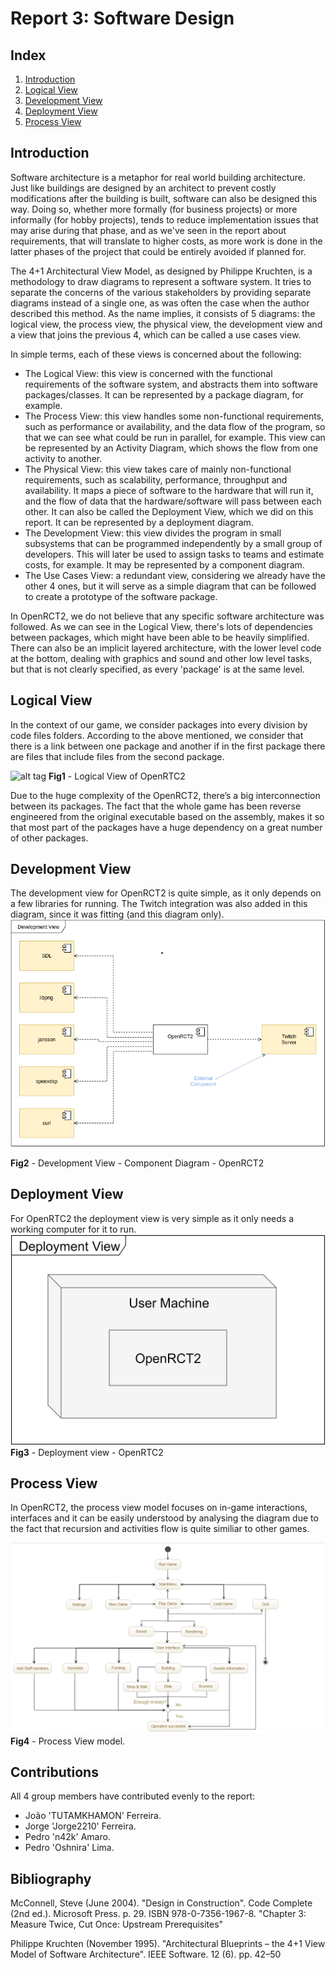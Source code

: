 # Report 3: Software Design

## Index
 1. [Introduction](#introduction)
 2. [Logical View](#logical_view)
 3. [Development View](#development_view)
 4. [Deployment View](#deployment_view)
 4. [Process View](#process_view)


## Introduction<a name="introduction"></a>
Software architecture is a metaphor for real world building architecture. Just like buildings are designed by an architect to prevent costly modifications after the building is built, software can also be designed this way. Doing so, whether more formally (for business projects) or more informally (for hobby projects), tends to reduce implementation issues that may arise during that phase, and as we've seen in the report about requirements, that will translate to higher costs, as more work is done in the latter phases of the project that could be entirely avoided if planned for.

The 4+1 Architectural View Model, as designed by Philippe Kruchten, is a methodology to draw diagrams to represent a software system. It tries to separate the concerns of the various stakeholders by providing separate diagrams instead of a single one, as was often the case when the author described this method. As the name implies, it consists of 5 diagrams: the logical view, the process view, the physical view, the development view and a view that joins the previous 4, which can be called a use cases view.

In simple terms, each of these views is concerned about the following:
* The Logical View: this view is concerned with the functional requirements of the software system, and abstracts them into software packages/classes. It can be represented by a package diagram, for example.
* The Process View: this view handles some non-functional requirements, such as performance or availability, and the data flow of the program, so that we can see what could be run in parallel, for example. This view can be represented by an Activity Diagram, which shows the flow from one activity to another.
* The Physical View: this view takes care of mainly non-functional requirements, such as scalability, performance, throughput and availability. It maps a piece of software to the hardware that will run it, and the flow of data that the hardware/software will pass between each other. It can also be called the Deployment View, which we did on this report. It can be represented by a deployment diagram.
* The Development View: this view divides the program in small subsystems that can be programmed independently by a small group of developers. This will later be used to assign tasks to teams and estimate costs, for example. It may be represented by a component diagram.
* The Use Cases View: a redundant view, considering we already have the other 4 ones, but it will serve as a simple diagram that can be followed to create a prototype of the software package.

In OpenRCT2, we do not believe that any specific software architecture was followed. As we can see in the Logical View, there's lots of dependencies between packages, which might have been able to be heavily simplified. There can also be an implicit layered architecture, with the lower level code at the bottom, dealing with graphics and sound and other low level tasks, but that is not clearly specified, as every 'package' is at the same level.

## Logical View<a name="logical_view"></a>
In the context of our game, we consider packages into every division by code files folders.
According to the above mentioned, we consider that there is a link between one package and another if in the first package there are files that include files from the second package.

![alt tag](https://raw.githubusercontent.com/n42k/OpenRCT2/develop/reports/Images/logical_view.png)
**Fig1** - Logical View of OpenRTC2

Due to the huge complexity of the OpenRCT2, there’s a big interconnection between its packages. The fact that the whole game has been reverse engineered from the original executable based on the assembly, makes it so that most part of the packages have a huge dependency on a great number of other packages.
## Development View<a name="development_view"></a>
The development view for OpenRCT2 is quite simple, as it only depends on a few libraries for running. The Twitch integration was also added in this diagram, since it was fitting (and this diagram only).
![alt tag](https://raw.githubusercontent.com/n42k/OpenRCT2/develop/reports/Images/ComponentDiagram.png)

**Fig2** - Development View - Component Diagram - OpenRCT2

## Deployment View<a name="deployment_view"></a>
For OpenRTC2 the deployment view is very simple as it only needs a working computer for it to run.
![alt tag](https://raw.githubusercontent.com/n42k/OpenRCT2/develop/reports/Images/Deployment%20View.png)
**Fig3** - Deployment view - OpenRTC2

## Process View<a name="process_view"></a>
In OpenRCT2, the process view model focuses on in-game interactions, interfaces and it can be easily understood by analysing the diagram due to the fact that recursion and activities flow is quite similiar to other games.

![alt tag](https://raw.githubusercontent.com/n42k/OpenRCT2/develop/reports/Images/ProcessViewModel.png)
**Fig4** - Process View model.

## Contributions
All 4 group members have contributed evenly to the report:

* João 'TUTAMKHAMON' Ferreira.
* Jorge 'Jorge2210' Ferreira.
* Pedro 'n42k' Amaro.
* Pedro 'Oshnira' Lima.

## Bibliography

McConnell, Steve (June 2004). "Design in Construction". Code Complete (2nd ed.). Microsoft Press. p. 29. ISBN 978-0-7356-1967-8. "Chapter 3: Measure Twice, Cut Once: Upstream Prerequisites"

Philippe Kruchten (November 1995). "Architectural Blueprints – the 4+1 View Model of Software Architecture". IEEE Software. 12 (6). pp. 42–50
